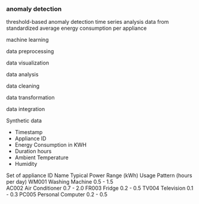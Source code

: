 ### anomaly detection

threshold-based anomaly detection
time series analysis
data from standardized average energy consumption per appliance

machine learning

data preprocessing

data visualization

data analysis

data cleaning

data transformation

data integration


Synthetic data
* Timestamp
* Appliance ID
* Energy Consumption in KWH
* Duration hours 
* Ambient Temperature
* Humidity

Set of appliance 
ID      Name                Typical Power Range (kWh)   Usage Pattern (hours per day)
WM001   Washing Machine     0.5 - 1.5                   
AC002   Air Conditioner     0.7 - 2.0
FR003   Fridge              0.2 - 0.5
TV004   Television          0.1 - 0.3
PC005   Personal Computer   0.2 - 0.5





